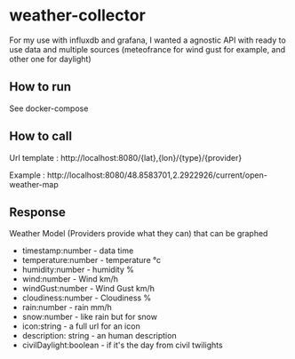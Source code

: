 # weather-collector

For my use with influxdb and grafana, I wanted a agnostic API with ready to use data and multiple sources (meteofrance for wind gust for example, and other one for daylight)

## How to run

See docker-compose

## How to call

Url template : http://localhost:8080/{lat},{lon}/{type}/{provider}

Example : http://localhost:8080/48.8583701,2.2922926/current/open-weather-map

## Response

Weather Model (Providers provide what they can) that can be graphed
  - timestamp:number - data time
  - temperature:number - temperature °c
  - humidity:number - humidity %
  - wind:number - Wind km/h
  - windGust:number - Wind Gust km/h
  - cloudiness:number - Cloudiness %
  - rain:number - rain mm/h
  - snow:number - like rain but for snow
  - icon:string - a full url for an icon
  - description: string - an human description
  - civilDaylight:boolean - if it's the day from civil twilights
